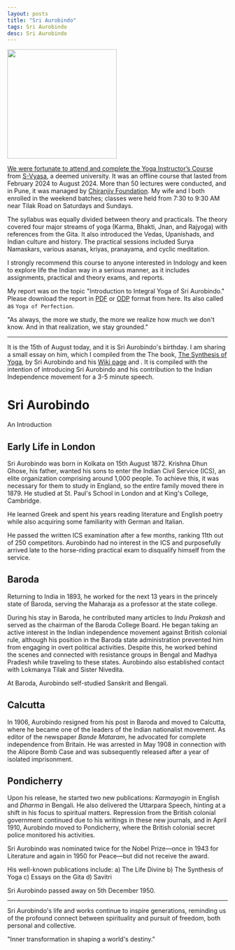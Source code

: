 ```yaml
---
layout: posts
title: "Sri Aurobindo"
tags: Sri Aurobindo
desc: Sri Aurobindo
---
```


<a href="/blog/assets/images/Sri_Aurobindo.jpeg">
<img src="/blog/assets/images/Sri_Aurobindo.jpeg" height="250">

We were fortunate to attend and complete the [Yoga Instructor’s
Course](https://svyasa.edu.in/yoga-instructor-course/) from
[S-Vyasa](https://svyasa.edu.in), a deemed university. It was an offline course
that lasted from February 2024 to August 2024. More than 50 lectures were
conducted, and in Pune, it was managed by [Chiranjiv
Foundation](https://www.yicpune.com/index.php). My wife and I both enrolled in
the weekend batches; classes were held from 7:30 to 9:30 AM near Tilak Road on
Saturdays and Sundays.

The syllabus was equally divided between theory and practicals. The theory
covered four major streams of yoga (Karma, Bhakti, Jnan, and Rajyoga) with
references from the Gita. It also introduced the Vedas, Upanishads, and Indian
culture and history. The practical sessions included Surya Namaskars, various
asanas, kriyas, pranayama, and cyclic meditation.

I strongly recommend this course to anyone interested in Indology and keen to
explore life the Indian way in a serious manner, as it includes assignments,
practical and theory exams, and reports.

My report was on the topic "Introduction to Integral Yoga of Sri Aurobindo."
Please download the report in
[PDF](https://yogeshpowar.github.io/blog/assets/IntegralYoga.pdf) or
[ODP](https://yogeshpowar.github.io/blog/assets/IntegralYoga.odp) format from
here. Its also called as `Yoga of Perfection`.


"As always, the more we study, the more we realize how much we don't know. And
in that realization, we stay grounded."

---

It is the 15th of August today, and it is Sri Aurobindo's birthday. I am sharing
a small essay on him, which I compiled from the The book, [The Synthesis
of Yoga](https://archive.org/details/the-synthesis-of-yoga-sri-aurobindo), by Sri
Aurobindo and his [Wiki page](https://en.wikipedia.org/wiki/Sri_Aurobindo) and .
It is compiled with the intention of introducing Sri Aurobindo and his
contribution to the Indian Independence movement for a 3-5 minute speech.

# Sri Aurobindo

An Introduction

## Early Life in London

Sri Aurobindo was born in Kolkata on 15th August 1872. Krishna Dhun Ghose, his
father, wanted his sons to enter the Indian Civil Service (ICS), an elite
organization comprising around 1,000 people. To achieve this, it was necessary
for them to study in England, so the entire family moved there in 1879. He
studied at St. Paul's School in London and at King's College, Cambridge.

He learned Greek and spent his years reading literature and English poetry while
also acquiring some familiarity with German and Italian.

He passed the written ICS examination after a few months, ranking 11th out of
250 competitors. Aurobindo had no interest in the ICS and purposefully arrived
late to the horse-riding practical exam to disqualify himself from the service.

## Baroda

Returning to India in 1893, he worked for the next 13 years in the princely
state of Baroda, serving the Maharaja as a professor at the state college.

During his stay in Baroda, he contributed many articles to *Indu Prakash* and
served as the chairman of the Baroda College Board. He began taking an active
interest in the Indian independence movement against British colonial rule,
although his position in the Baroda state administration prevented him from
engaging in overt political activities. Despite this, he worked behind the
scenes and connected with resistance groups in Bengal and Madhya Pradesh while
traveling to these states. Aurobindo also established contact with Lokmanya
Tilak and Sister Nivedita.

At Baroda, Aurobindo self-studied Sanskrit and Bengali.

## Calcutta

In 1906, Aurobindo resigned from his post in Baroda and moved to Calcutta, where
he became one of the leaders of the Indian nationalist movement. As editor of
the newspaper *Bande Mataram*, he advocated for complete independence from
Britain. He was arrested in May 1908 in connection with the Alipore Bomb Case
and was subsequently released after a year of isolated imprisonment.

## Pondicherry

Upon his release, he started two new publications: *Karmayogin* in English and
*Dharma* in Bengali. He also delivered the Uttarpara Speech, hinting at a shift
in his focus to spiritual matters. Repression from the British colonial
government continued due to his writings in these new journals, and in April
1910, Aurobindo moved to Pondicherry, where the British colonial secret police
monitored his activities.

Sri Aurobindo was nominated twice for the Nobel Prize—once in 1943 for
Literature and again in 1950 for Peace—but did not receive the award.

His well-known publications include:
a) The Life Divine
b) The Synthesis of Yoga
c) Essays on the Gita
d) Savitri

Sri Aurobindo passed away on 5th December 1950.

---

Sri Aurobindo's life and works continue to inspire generations, reminding us of
the profound connect between spirituality and pursuit of freedom, both personal
and collective.

"Inner transformation in shaping a world's destiny."

